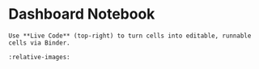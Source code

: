 # Dashboard Notebook

```{note}
Use **Live Code** (top-right) to turn cells into editable, runnable cells via Binder.
```

```{include} ../dashboard.ipynb
:relative-images:
```

